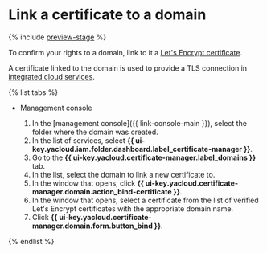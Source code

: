 # Link a certificate to a domain

{% include [preview-stage](../../../_includes/certificate-manager/preview-stage.md) %}

To confirm your rights to a domain, link to it a [Let's Encrypt certificate](../../concepts/managed-certificate.md).

A certificate linked to the domain is used to provide a TLS connection in [integrated cloud services](../../concepts/domains/services.md).

{% list tabs %}

- Management console

   1. In the [management console]({{ link-console-main }}), select the folder where the domain was created.
   1. In the list of services, select **{{ ui-key.yacloud.iam.folder.dashboard.label_certificate-manager }}**.
   1. Go to the **{{ ui-key.yacloud.certificate-manager.label_domains }}** tab.
   1. In the list, select the domain to link a new certificate to.
   1. In the window that opens, click **{{ ui-key.yacloud.certificate-manager.domain.action_bind-certificate }}**.
   1. In the window that opens, select a certificate from the list of verified Let's Encrypt certificates with the appropriate domain name.
   1. Click **{{ ui-key.yacloud.certificate-manager.domain.form.button_bind }}**.

{% endlist %}